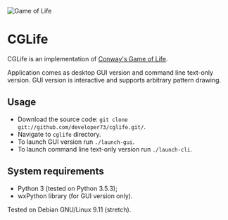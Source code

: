 ![Game of Life](
https://upload.wikimedia.org/wikipedia/commons/e/e0/Game_of_life_glider_gun.svg
"Game of Life")

# CGLife

CGLife is an implementation of
[Conway's Game of Life](https://en.wikipedia.org/wiki/Conway%27s_Game_of_Life).

Application comes as desktop GUI version and command line text-only version.
GUI version is interactive and supports arbitrary pattern drawing.

## Usage
* Download the source code:
`git clone git://github.com/developer73/cglife.git/`.
* Navigate to `cglife` directory.
* To launch GUI version run `./launch-gui`.
* To launch command line text-only version run `./launch-cli`.

## System requirements
* Python 3 (tested on Python 3.5.3);
* wxPython library (for GUI version only).

Tested on Debian GNU/Linux 9.11 (stretch).

